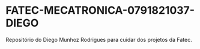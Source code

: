 # FATEC-MECATRONICA-0791821037-DIEGO
Repositório do Diego Munhoz Rodrigues para cuidar dos projetos da Fatec.
